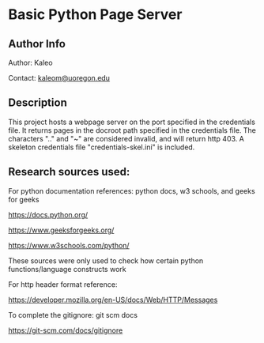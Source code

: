 # Basic Python Page Server
## Author Info
Author: Kaleo

Contact: kaleom@uoregon.edu

## Description
This project hosts a webpage server on the port specified in the credentials file. 
It returns pages in the docroot path specified in the credentials file. 
The characters ".." and "~" are considered invalid, and will return http 403. 
A skeleton credentials file "credentials-skel.ini" is included. 


## Research sources used:
For python documentation references: python docs, w3 schools, and geeks for geeks

https://docs.python.org/

https://www.geeksforgeeks.org/

https://www.w3schools.com/python/

These sources were only used to check how certain python functions/language constructs work

For http header format reference:

https://developer.mozilla.org/en-US/docs/Web/HTTP/Messages

To complete the gitignore: git scm docs

https://git-scm.com/docs/gitignore
